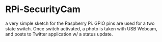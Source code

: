 RPi-SecurityCam
===============

a very simple sketch for the Raspberry Pi. GPIO pins are used for a two state switch. Once switch activated, a photo 
is taken with USB Webcam, and posts to <your> Twitter application w/ a <text> status update.  


